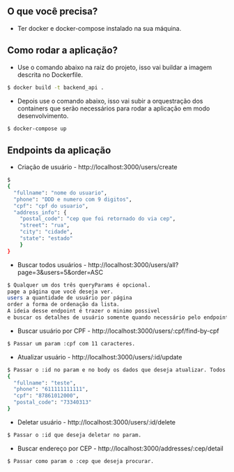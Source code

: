 ## O que você precisa?
- Ter docker e docker-compose instalado na sua máquina.

## Como rodar a aplicação?
- Use o comando abaixo na raiz do projeto, isso vai buildar a imagem descrita no Dockerfile.
```bash
$ docker build -t backend_api .
```

- Depois use o comando abaixo, isso vai subir a orquestração dos containers que serão necessários para rodar a aplicação em modo desenvolvimento.
```bash
$ docker-compose up
```

## Endpoints da aplicação
- Criação de usuário - http://localhost:3000/users/create
```bash
$ 
{
  "fullname": "nome do usuario",
  "phone": "DDD e numero com 9 digitos",
  "cpf": "cpf do usuario",
  "address_info": {
    "postal_code": "cep que foi retornado do via cep",
    "street": "rua",
    "city": "cidade",
    "state": "estado"
    }
}
```

- Buscar todos usuários - http://localhost:3000/users/all?page=3&users=5&order=ASC
```bash
$ Qualquer um dos três queryParams é opcional.
page a página que você deseja ver. 
users a quantidade de usuário por página 
order a forma de ordenação da lista.
A ideia desse endpoint é trazer o minimo possivel 
e buscar os detalhes de usuário somente quando necessário pelo endpoint /find-by-cpf
```

- Buscar usuário por CPF - http://localhost:3000/users/:cpf/find-by-cpf
```bash
$ Passar um param :cpf com 11 caracteres.
```
- Atualizar usuário - http://localhost:3000/users/:id/update
```bash
$ Passar o :id no param e no body os dados que deseja atualizar. Todos os campos são opcionais.
{
  "fullname": "teste",
  "phone": "611111111111",
  "cpf": "87861012000",
  "postal_code": "73340313"
}
```

- Deletar usuário - http://localhost:3000/users/:id/delete
```bash
$ Passar o :id que deseja deletar no param.
```

- Buscar endereço por CEP - http://localhost:3000/addresses/:cep/detail
```bash
$ Passar como param o :cep que deseja procurar.
```
